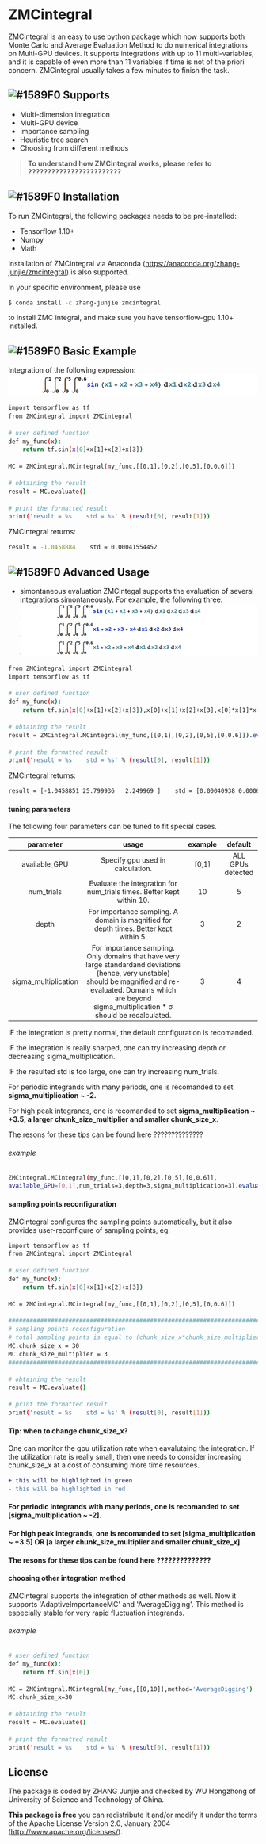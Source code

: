 # ZMCintegral

ZMCintegral is an easy to use python package which now supports both Monte Carlo and Average Evaluation Method to do numerical integrations on Multi-GPU devices. 
It supports integrations with up to 11 multi-variables, and it is capable of even more than 11 variables if time is not of the priori concern. 
ZMCintegral usually takes a few minutes to finish the task.

## ![#1589F0](https://placehold.it/15/1589F0/000000?text=+) Supports

  - Multi-dimension integration
  - Multi-GPU device
  - Importance sampling
  - Heuristic tree search
  - Choosing from different methods

> **To understand how ZMCintegral works, please refer to ????????????????????????**


## ![#1589F0](https://placehold.it/15/1589F0/000000?text=+) Installation

To run ZMCintegral, the following packages needs to be pre-installed:
  - Tensorflow 1.10+
  - Numpy
  - Math

Installation of ZMCintegral via Anaconda (https://anaconda.org/zhang-junjie/zmcintegral) is also supported.

In your specific environment, please use

```sh
$ conda install -c zhang-junjie zmcintegral
```
to install ZMC integral, and make sure you have tensorflow-gpu 1.10+ installed.

## ![#1589F0](https://placehold.it/15/1589F0/000000?text=+) Basic Example
Integration of the following expression:
![Image of expression 1](./examples/example01.png)

```sh
import tensorflow as tf
from ZMCintegral import ZMCintegral

# user defined function
def my_func(x):
    return tf.sin(x[0]+x[1]+x[2]+x[3])

MC = ZMCintegral.MCintegral(my_func,[[0,1],[0,2],[0,5],[0,0.6]])

# obtaining the result
result = MC.evaluate()

# print the formatted result
print('result = %s    std = %s' % (result[0], result[1]))
```
ZMCintegral returns:

```sh
result = -1.0458884    std = 0.00041554452
```

## ![#1589F0](https://placehold.it/15/1589F0/000000?text=+) Advanced Usage
 - simontaneous evaluation
ZMCintegal supports the evaluation of several integrations simontaneously. For example, the following three:
![Image of expression 1](./examples/example02.png)

```sh
from ZMCintegral import ZMCintegral
import tensorflow as tf

# user defined function
def my_func(x):
    return tf.sin(x[0]+x[1]+x[2]+x[3]),x[0]+x[1]+x[2]+x[3],x[0]*x[1]*x[2]*x[3]
    
# obtaining the result
result = ZMCintegral.MCintegral(my_func,[[0,1],[0,2],[0,5],[0,0.6]]).evaluate()

# print the formatted result
print('result = %s    std = %s' % (result[0], result[1]))
```

ZMCintegral returns:

```sh
result = [-1.0458851 25.799936   2.249969 ]    std = [0.00040938 0.00066065 0.0002065 ]
```

#### tuning parameters

The following four parameters can be tuned to fit special cases.

| parameter        | usage           | example           | default  |
|:-------------:|:-------------:|:-------------:|:-----:|
| available_GPU    | Specify gpu used in calculation. | [0,1] | ALL GPUs detected |
| num_trials     | Evaluate the integration for num_trials times. Better kept within 10. | 10 | 5 |
| depth | For importance sampling. A domain is magnified for depth times. Better kept within 5. |3|2| 
| sigma_multiplication | For importance sampling. Only domains that have very large standardand deviations (hence, very unstable) should be magnified and re-evaluated. Domains which are beyond sigma_multiplication * &sigma; should be recalculated.|3|4|

IF the integration is pretty normal, the default configuration is recomanded.

IF the integration is really sharped, one can try increasing depth or decreasing sigma_multiplication.

IF the resulted std is too large, one can try increasing num_trials.

For periodic integrands with many periods, one is recomanded to set **sigma_multiplication ~ -2.** 

For high peak integrands, one is recomanded to set **sigma_multiplication ~ +3.5, a larger chunk_size_multiplier and smaller chunk_size_x**.

The resons for these tips can be found here ??????????????

###### example

```sh
ZMCintegral.MCintegral(my_func,[[0,1],[0,2],[0,5],[0,0.6]],
available_GPU=[0,1],num_trials=3,depth=3,sigma_multiplication=3).evaluate()
```

#### sampling points reconfiguration

ZMCintegral configures the sampling points automatically, 
but it also provides user-reconfigure of sampling points, eg:

```sh
import tensorflow as tf
from ZMCintegral import ZMCintegral

# user defined function
def my_func(x):
    return tf.sin(x[0]+x[1]+x[2]+x[3])

MC = ZMCintegral.MCintegral(my_func,[[0,1],[0,2],[0,5],[0,0.6]])

#############################################################################################
# sampling points reconfiguration
# total sampling points is equal to (chunk_size_x*chunk_size_multiplier)**dim, which is huge.
MC.chunk_size_x = 30
MC.chunk_size_multiplier = 3
#############################################################################################

# obtaining the result
result = MC.evaluate()

# print the formatted result
print('result = %s    std = %s' % (result[0], result[1]))
```
#### Tip: when to change chunk_size_x?
One can monitor the gpu utilization rate when eavalutaing the integration. If the utilization rate is really small, then one needs to consider increasing chunk_size_x at a cost of consuming more time resources.
```diff
+ this will be highlighted in green
- this will be highlighted in red
```
#### For periodic integrands with many periods, one is recomanded to set [sigma_multiplication ~ -2]. 
#### For high peak integrands, one is recomanded to set [sigma_multiplication ~ +3.5] OR [a larger chunk_size_multiplier and smaller chunk_size_x]. 
#### The resons for these tips can be found here ??????????????

#### choosing other integration method
ZMCintegral supports the integration of other methods as well. Now it supports 'AdaptiveImportanceMC' and 'AverageDigging'.
This method is especially stable for very rapid fluctuation integrands.
###### example

```sh
# user defined function
def my_func(x):
    return tf.sin(x[0])

MC = ZMCintegral.MCintegral(my_func,[[0,10]],method='AverageDigging')
MC.chunk_size_x=30

# obtaining the result
result = MC.evaluate()

# print the formatted result
print('result = %s    std = %s' % (result[0], result[1]))
```


License
----

The package is coded by ZHANG Junjie and checked by WU Hongzhong of University of Science and Technology of China.

**This package is free**
you can redistribute it and/or modify it under the terms of 
the Apache License Version 2.0, January 2004 (http://www.apache.org/licenses/).




[//]: # (These are reference links used in the body of this note and get stripped out when the markdown processor does its job. There is no need to format nicely because it shouldn't be seen. Thanks SO - http://stackoverflow.com/questions/4823468/store-comments-in-markdown-syntax)


   [dill]: <https://github.com/joemccann/dillinger>
   [git-repo-url]: <https://github.com/joemccann/dillinger.git>
   [john gruber]: <http://daringfireball.net>
   [df1]: <http://daringfireball.net/projects/markdown/>
   [markdown-it]: <https://github.com/markdown-it/markdown-it>
   [Ace Editor]: <http://ace.ajax.org>
   [node.js]: <http://nodejs.org>
   [Twitter Bootstrap]: <http://twitter.github.com/bootstrap/>
   [jQuery]: <http://jquery.com>
   [@tjholowaychuk]: <http://twitter.com/tjholowaychuk>
   [express]: <http://expressjs.com>
   [AngularJS]: <http://angularjs.org>
   [Gulp]: <http://gulpjs.com>

   [PlDb]: <https://github.com/joemccann/dillinger/tree/master/plugins/dropbox/README.md>
   [PlGh]: <https://github.com/joemccann/dillinger/tree/master/plugins/github/README.md>
   [PlGd]: <https://github.com/joemccann/dillinger/tree/master/plugins/googledrive/README.md>
   [PlOd]: <https://github.com/joemccann/dillinger/tree/master/plugins/onedrive/README.md>
   [PlMe]: <https://github.com/joemccann/dillinger/tree/master/plugins/medium/README.md>
   [PlGa]: <https://github.com/RahulHP/dillinger/blob/master/plugins/googleanalytics/README.md>
